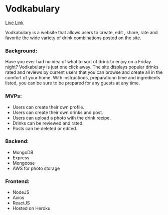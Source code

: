 # Vodkabulary

[Live Link](https://vodkabulary.herokuapp.com/#/)

Vodkabulary is a website that allows users to create, edit , share, rate and favorite the wide variety of drink combinations posted on the site. 

### Background:
Have you ever had no idea of what to sort of drink to enjoy on a Friday night? Vodkabulary is just one click away. The site displays popular drinks rated and reviews by current users that you can browse and create all in the comfort of your home. With instructions, preparationn time and ingredients listed, you can be sure to be prepared for any guests at any time. 

### MVPs:

* Users can create their own profile.
* Users can create their own drinks and post.
* Users can upload a photo with the drink recipe.
* Drinks can be reviewed and rated.
* Posts can be deleted or edited.

### Backend:

* MongoDB
* Express
* Mongoose
* AWS for photo storage

### Frontend:

* NodeJS
* Axios
* ReactJS
* Hosted on Heroku
